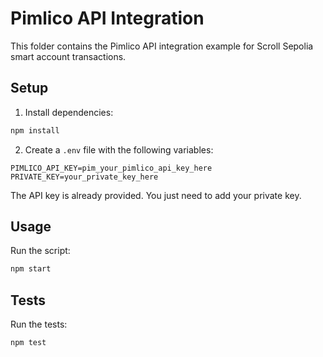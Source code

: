# Pimlico API Integration

This folder contains the Pimlico API integration example for Scroll Sepolia smart account transactions.

## Setup

1. Install dependencies:
```bash
npm install
```

2. Create a `.env` file with the following variables:
```env
PIMLICO_API_KEY=pim_your_pimlico_api_key_here
PRIVATE_KEY=your_private_key_here
```

The API key is already provided. You just need to add your private key.

## Usage

Run the script:
```bash
npm start
```

## Tests

Run the tests:
```bash
npm test
```